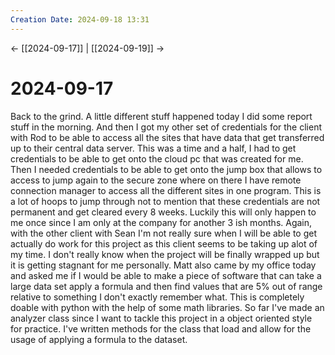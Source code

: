 ```yaml
---
Creation Date: 2024-09-18 13:31
---
```


<- [[2024-09-17]] | [[2024-09-19]]  ->

# 2024-09-17
Back to the grind. A little different stuff happened today I did some report stuff in the morning. And then I got my other set of credentials for the client with Rod to be able to access all the sites that have data that get transferred up to their central data server. This was a time and a half, I had to get credentials to be able to get onto the cloud pc that was created for me. Then I needed credentials to be able to get onto the jump box that allows to access to jump again to the secure zone where on there I have remote connection manager to access all the different sites in one program. This is a lot of hoops to jump through not to mention that these credentials are not permanent and get cleared every 8 weeks. Luckily this will only happen to me once since I am only at the company for another 3 ish months. Again, with the other client with Sean I'm not really sure when I will be able to get actually do work for this project as this client seems to be taking up alot of my time. I don't really know when the project will be finally wrapped up but it is getting stagnant for me personally. Matt also came by my office today and asked me if I would be able to make a piece of software that can take a large data set apply a formula and then find values that are 5% out of range relative to something I don't exactly remember what. This is completely doable with python with the help of some math libraries. So far I've made an analyzer class since I want to tackle this project in a object oriented style for practice. I've written methods for the class that load and allow for the usage of applying a formula to the dataset.